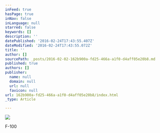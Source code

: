 ```yaml
---
inFeed: true
hasPage: true
inNav: false
inLanguage: null
starred: false
keywords: []
description: ''
datePublished: '2016-02-24T17:43:55.407Z'
dateModified: '2016-02-24T17:43:55.072Z'
title: ''
author: []
sourcePath: _posts/2016-02-02-162b900a-fd25-466a-a1f0-d4aff05e20b8.md
published: true
authors: []
publisher:
  name: null
  domain: null
  url: null
  favicon: null
url: 162b900a-fd25-466a-a1f0-d4aff05e20b8/index.html
_type: Article

---
```

![](https://the-grid-user-content.s3-us-west-2.amazonaws.com/8a49ba94-ec0b-4f23-aa86-ad8d503e2491.jpg)

F-100